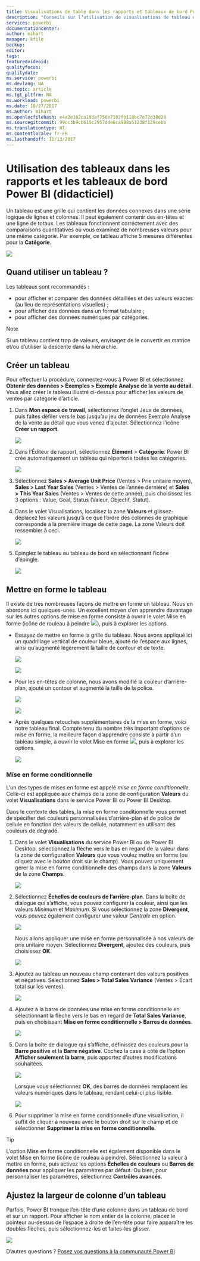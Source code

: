 ```yaml
---
title: Visualisations de table dans les rapports et tableaux de bord Power BI (didacticiel)
description: "Conseils sur l’utilisation de visualisations de tableau dans les rapports et tableaux de bord Power BI, y compris comment redimensionner les largeurs de colonne."
services: powerbi
documentationcenter: 
author: mihart
manager: kfile
backup: 
editor: 
tags: 
featuredvideoid: 
qualityfocus: 
qualitydate: 
ms.service: powerbi
ms.devlang: NA
ms.topic: article
ms.tgt_pltfrm: NA
ms.workload: powerbi
ms.date: 10/27/2017
ms.author: mihart
ms.openlocfilehash: e4a2e162ca193af756e7182fb118bc7e72d38d28
ms.sourcegitcommit: 99cc3b9cb615c2957dde6ca908a51238f129cebb
ms.translationtype: HT
ms.contentlocale: fr-FR
ms.lasthandoff: 11/13/2017
---
```

# <a name="working-with-tables-in-power-bi-reports-and-dashboards-tutorial"></a>Utilisation des tableaux dans les rapports et les tableaux de bord Power BI (didacticiel)
Un tableau est une grille qui contient les données connexes dans une série logique de lignes et colonnes. Il peut également contenir des en-têtes et une ligne de totaux. Les tableaux fonctionnent correctement avec des comparaisons quantitatives où vous examinez de nombreuses valeurs pour une même catégorie. Par exemple, ce tableau affiche 5 mesures différentes pour la **Catégorie**.

![](media/power-bi-visualization-tables/table.png)

## <a name="when-to-use-a-table"></a>Quand utiliser un tableau ?
Les tableaux sont recommandés :

* pour afficher et comparer des données détaillées et des valeurs exactes (au lieu de représentations visuelles) ;
* pour afficher des données dans un format tabulaire ;
* pour afficher des données numériques par catégories.   

> [!NOTE]
> Si un tableau contient trop de valeurs, envisagez de le convertir en matrice et/ou d’utiliser la descente dans la hiérarchie.
> 
> 

## <a name="create-a-table"></a>Créer un tableau
Pour effectuer la procédure, connectez-vous à Power BI et sélectionnez **Obtenir des données > Exemples > Exemple Analyse de la vente au détail**. Vous allez créer le tableau illustré ci-dessus pour afficher les valeurs de ventes par catégorie d’article.

1. Dans **Mon espace de travail**, sélectionnez l’onglet Jeux de données, puis faites défiler vers le bas jusqu’au jeu de données Exemple Analyse de la vente au détail que vous venez d’ajouter.  Sélectionnez l’icône **Créer un rapport**.
   
    ![](media/power-bi-visualization-tables/power-bi-create-report.png)
2. Dans l’Éditeur de rapport, sélectionnez **Élément** > **Catégorie**.  Power BI crée automatiquement un tableau qui répertorie toutes les catégories.
   
    ![](media/power-bi-visualization-tables/power-bi-table1.png)
3. Sélectionnez **Sales > Average Unit Price** (Ventes > Prix unitaire moyen), **Sales > Last Year Sales** (Ventes > Ventes de l’année dernière) et **Sales > This Year Sales** (Ventes > Ventes de cette année), puis choisissez les 3 options : Value, Goal, Status (Valeur, Objectif, Statut).   
4. Dans le volet Visualisations, localisez la zone **Valeurs** et glissez-déplacez les valeurs jusqu’à ce que l’ordre des colonnes de graphique corresponde à la première image de cette page.  La zone Valeurs doit ressembler à ceci.
   
    ![](media/power-bi-visualization-tables/power-bi-table2.png)
5. Épinglez le tableau au tableau de bord en sélectionnant l’icône d’épingle.  
   
     ![](media/power-bi-visualization-tables/pbi_pintile.png)

## <a name="format-the-table"></a>Mettre en forme le tableau
Il existe de très nombreuses façons de mettre en forme un tableau. Nous en abordons ici quelques-unes. Un excellent moyen d’en apprendre davantage sur les autres options de mise en forme consiste à ouvrir le volet Mise en forme (icône de rouleau à peindre ![](media/power-bi-visualization-tables/power-bi-format.png)), puis à explorer les options.

* Essayez de mettre en forme la grille du tableau. Nous avons appliqué ici un quadrillage vertical de couleur bleue, ajouté de l’espace aux lignes, ainsi qu’augmenté légèrement la taille de contour et de texte.
  
    ![](media/power-bi-visualization-tables/power-bi-table-grid2-new.png)
  
    ![](media/power-bi-visualization-tables/power-bi-table-grid3.png)
* Pour les en-têtes de colonne, nous avons modifié la couleur d’arrière-plan, ajouté un contour et augmenté la taille de la police. 
  
    ![](media/power-bi-visualization-tables/power-bi-table-column.png)
  
    ![](media/power-bi-visualization-tables/power-bi-table-column2.png)
* Après quelques retouches supplémentaires de la mise en forme, voici notre tableau final. Compte tenu du nombre très important d’options de mise en forme, la meilleure façon d’apprendre consiste à partir d’un tableau simple, à ouvrir le volet Mise en forme ![](media/power-bi-visualization-tables/power-bi-format.png), puis à explorer les options. 
  
    ![](media/power-bi-visualization-tables/power-bi-table-format.png)

### <a name="conditional-formatting"></a>Mise en forme conditionnelle
L’un des types de mises en forme est appelé *mise en forme conditionnelle*. Celle-ci est appliquée aux champs de la zone de configuration **Valeurs** du volet **Visualisations** dans le service Power BI ou Power BI Desktop. 

Dans le contexte des tables, la mise en forme conditionnelle vous permet de spécifier des couleurs personnalisées d’arrière-plan et de police de cellule en fonction des valeurs de cellule, notamment en utilisant des couleurs de dégradé. 

1. Dans le volet **Visualisations** du service Power BI ou de Power BI Desktop, sélectionnez la flèche vers le bas en regard de la valeur dans la zone de configuration **Valeurs** que vous voulez mettre en forme (ou cliquez avec le bouton droit sur le champ). Vous pouvez uniquement gérer la mise en forme conditionnelle des champs dans la zone **Valeurs** de la zone **Champs**.
   
    ![](media/power-bi-visualization-tables/power-bi-conditional-formatting-background.png)
2. Sélectionnez **Échelles de couleurs de l’arrière-plan**. Dans la boîte de dialogue qui s’affiche, vous pouvez configurer la couleur, ainsi que les valeurs *Minimum* et *Maximum*. Si vous sélectionnez la zone **Divergent**, vous pouvez également configurer une valeur *Centrale* en option.
   
    ![](media/power-bi-visualization-tables/power-bi-conditional-formatting-background2.png)
   
    Nous allons appliquer une mise en forme personnalisée à nos valeurs de prix unitaire moyen. Sélectionnez **Divergent**, ajoutez des couleurs, puis choisissez **OK**. 
   
    ![](media/power-bi-visualization-tables/power-bi-conditional-formatting-data-background.png)
3. Ajoutez au tableau un nouveau champ contenant des valeurs positives et négatives.  Sélectionnez **Sales > Total Sales Variance** (Ventes > Écart total sur les ventes). 
   
    ![](media/power-bi-visualization-tables/power-bi-conditional-formatting2.png)
4. Ajoutez à la barre de données une mise en forme conditionnelle en sélectionnant la flèche vers le bas en regard de **Total Sales Variance**, puis en choisissant **Mise en forme conditionnelle > Barres de données**.
   
    ![](media/power-bi-visualization-tables/power-bi-conditional-formatting-data-bars.png)
5. Dans la boîte de dialogue qui s’affiche, définissez des couleurs pour la **Barre positive** et la **Barre négative**. Cochez la case à côté de l’option **Afficher seulement la barre**, puis apportez d’autres modifications souhaitées.
   
    ![](media/power-bi-visualization-tables/power-bi-data-bars.png)
   
    Lorsque vous sélectionnez **OK**, des barres de données remplacent les valeurs numériques dans le tableau, rendant celui-ci plus lisible.
   
    ![](media/power-bi-visualization-tables/power-bi-conditional-formatting-data-bars2.png)
6. Pour supprimer la mise en forme conditionnelle d’une visualisation, il suffit de cliquer à nouveau avec le bouton droit sur le champ et de sélectionner **Supprimer la mise en forme conditionnelle**.

> [!TIP]
> L’option Mise en forme conditionnelle est également disponible dans le volet Mise en forme (icône de rouleau à peindre). Sélectionnez la valeur à mettre en forme, puis activez les options **Échelles de couleurs** ou **Barres de données** pour appliquer les paramètres par défaut. Ou bien, pour personnaliser les paramètres, sélectionnez **Contrôles avancés**.
> 
> 

## <a name="adjust-the-column-width-of-a-table"></a>Ajustez la largeur de colonne d’un tableau
Parfois, Power BI tronque l’en-tête d’une colonne dans un tableau de bord et sur un rapport. Pour afficher le nom entier de la colonne, placez le pointeur au-dessus de l’espace à droite de l’en-tête pour faire apparaître les doubles flèches, puis sélectionnez-les et faites-les glisser.

![](media/power-bi-visualization-tables/resizetable.gif)

D’autres questions ? [Posez vos questions à la communauté Power BI](http://community.powerbi.com/)

